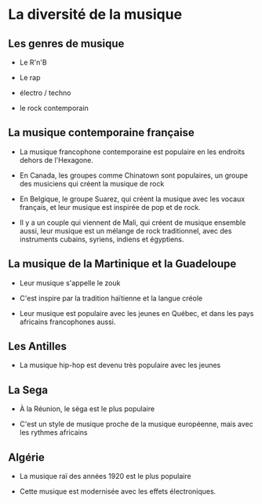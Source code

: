 # La diversité de la musique

## Les genres de musique

- Le R'n'B

- Le rap

- électro / techno

- le rock contemporain

## La musique contemporaine française

- La musique francophone contemporaine est populaire en les endroits dehors de l'Hexagone.

- En Canada, les groupes comme Chinatown sont populaires, un groupe des musiciens qui créent la musique de rock

- En Belgique, le groupe Suarez, qui créent la musique avec les vocaux français, et leur musique est inspirée de pop et de rock.

- Il y a un couple qui viennent de Mali, qui créent de musique ensemble aussi, leur musique est un mélange de rock traditionnel, avec des instruments cubains, syriens, indiens et égyptiens.

## La musique de la Martinique et la Guadeloupe

- Leur musique s'appelle le zouk

- C'est inspire par la tradition haïtienne et la langue créole

- Leur musique est populaire avec les jeunes en Québec, et dans les pays africains francophones aussi. 

## Les Antilles

- La musique hip-hop est devenu très populaire avec les jeunes

## La Sega

- À la Réunion, le séga est le plus populaire

- C'est un style de musique proche de la musique européenne, mais avec les rythmes africains

## Algérie

- La musique raï des années 1920 est le plus populaire

- Cette musique est modernisée avec les effets électroniques.